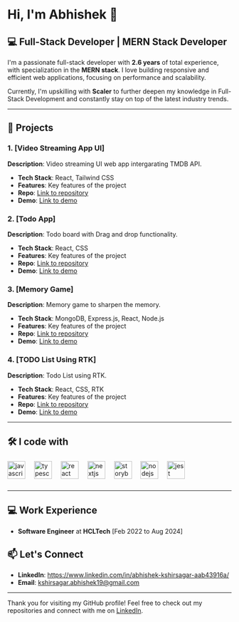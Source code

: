 # Hi, I'm Abhishek 👋

## 💻 Full-Stack Developer | MERN Stack Developer

I'm a passionate full-stack developer with **2.6 years** of total experience, with specialization in the **MERN stack**. I love building responsive and efficient web applications, focusing on performance and scalability.

Currently, I'm upskilling with **Scaler** to further deepen my knowledge in Full-Stack Development and constantly stay on top of the latest industry trends.

---

## 🚀 Projects

### 1. [Video Streaming App UI]
**Description**: Video streaming UI web app intergarating TMDB API.
- **Tech Stack**: React, Tailwind CSS
- **Features**: Key features of the project
- **Repo**: [Link to repository](https://github.com/abhiskshirsagar19/Video_Streaming_App)
- **Demo**: [Link to demo](https://video-streaming-app-rosy.vercel.app/)
  
### 2. [Todo App]
**Description**: Todo board with Drag and drop functionality.
- **Tech Stack**: React, CSS
- **Features**: Key features of the project
- **Repo**: [Link to repository](https://github.com/abhiskshirsagar19/Todo-Apps-with-drag-and-drop)
- **Demo**: [Link to demo](https://todo-apps-with-drag-and-drop.vercel.app/)
  
### 3. [Memory Game]
**Description**: Memory game to sharpen the memory.
- **Tech Stack**: MongoDB, Express.js, React, Node.js
- **Features**: Key features of the project
- **Repo**: [Link to repository](https://github.com/abhiskshirsagar19/Memory-Game)
- **Demo**: [Link to demo](https://memory-game-eta-drab.vercel.app/)

### 4. [TODO List Using RTK]
**Description**: Todo List using RTK.
- **Tech Stack**: React, CSS, RTK
- **Features**: Key features of the project
- **Repo**: [Link to repository](https://github.com/abhiskshirsagar19/RTK-Todo)
- **Demo**: [Link to demo](https://rtk-todo-g1g2.vercel.app/)

---

## 🛠️ I code with

###

<div align="left">
  <img src="https://cdn.jsdelivr.net/gh/devicons/devicon/icons/javascript/javascript-original.svg" height="40" alt="javascript logo"  />
  <img width="12" />
  <img src="https://cdn.jsdelivr.net/gh/devicons/devicon/icons/typescript/typescript-original.svg" height="40" alt="typescript logo"  />
  <img width="12" />
  <img src="https://cdn.jsdelivr.net/gh/devicons/devicon/icons/react/react-original.svg" height="40" alt="react logo"  />
  <img width="12" />
  <img src="https://cdn.jsdelivr.net/gh/devicons/devicon/icons/nextjs/nextjs-original.svg" height="40" alt="nextjs logo"  />
  <img width="12" />
  <img src="https://cdn.jsdelivr.net/gh/devicons/devicon/icons/storybook/storybook-original.svg" height="40" alt="storybook logo"  />
  <img width="12" />
  <img src="https://cdn.jsdelivr.net/gh/devicons/devicon/icons/nodejs/nodejs-original.svg" height="40" alt="nodejs logo"  />
  <img width="12" />
  <img src="https://cdn.jsdelivr.net/gh/devicons/devicon/icons/jest/jest-plain.svg" height="40" alt="jest logo"  />
</div>

###
---
## 💻 Work Experience
- **Software Engineer** at **HCLTech** [Feb 2022 to Aug 2024]

## 📫 Let's Connect

- **LinkedIn**: https://www.linkedin.com/in/abhishek-kshirsagar-aab43916a/
- **Email**: kshirsagar.abhishek19@gmail.com

---

Thank you for visiting my GitHub profile! Feel free to check out my repositories and connect with me on [LinkedIn]( https://www.linkedin.com/in/abhishek-kshirsagar-aab43916a/).
